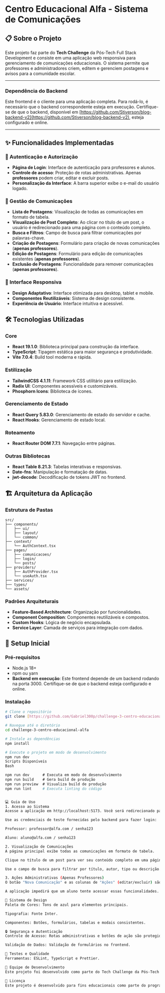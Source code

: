 # Centro Educacional Alfa - Sistema de Comunicações

## 📋 Sobre o Projeto

Este projeto faz parte do **Tech Challenge** da Pós-Tech Full Stack Development e consiste em uma aplicação web responsiva para gerenciamento de comunicações educacionais. O sistema permite que professores e administradores criem, editem e gerenciem postagens e avisos para a comunidade escolar.

---

### Dependência do Backend
Este frontend é o cliente para uma aplicação completa. Para rodá-lo, é necessário que o backend correspondente esteja em execução. Certifique-se de que o backend, disponível em [https://github.com/Stiverson/blog-backend-v2](https://github.com/Stiverson/blog-backend-v2), esteja configurado e online.

---

## ✨ Funcionalidades Implementadas

### 🔐 Autenticação e Autorização
- **Página de Login**: Interface de autenticação para professores e alunos.
- **Controle de acesso**: Proteção de rotas administrativas. Apenas **professores** podem criar, editar e excluir posts.
- **Personalização da Interface**: A barra superior exibe o e-mail do usuário logado.

### 📝 Gestão de Comunicações
- **Lista de Postagens**: Visualização de todas as comunicações em formato de tabela.
- **Visualização de Post Completo**: Ao clicar no título de um post, o usuário é redirecionado para uma página com o conteúdo completo.
- **Busca e Filtros**: Campo de busca para filtrar comunicações por palavras-chave.
- **Criação de Postagens**: Formulário para criação de novas comunicações (**apenas professores**).
- **Edição de Postagens**: Formulário para edição de comunicações existentes (**apenas professores**).
- **Exclusão de Postagens**: Funcionalidade para remover comunicações (**apenas professores**).

### 📱 Interface Responsiva
- **Design Adaptativo**: Interface otimizada para desktop, tablet e mobile.
- **Componentes Reutilizáveis**: Sistema de design consistente.
- **Experiência de Usuário**: Interface intuitiva e acessível.

## 🛠️ Tecnologias Utilizadas

### Core
- **React 19.1.0**: Biblioteca principal para construção da interface.
- **TypeScript**: Tipagem estática para maior segurança e produtividade.
- **Vite 7.0.4**: Build tool moderna e rápida.

### Estilização
- **TailwindCSS 4.1.11**: Framework CSS utilitário para estilização.
- **Radix UI**: Componentes acessíveis e customizáveis.
- **Phosphorn Icons**: Biblioteca de ícones.

### Gerenciamento de Estado
- **React Query 5.83.0**: Gerenciamento de estado do servidor e cache.
- **React Hooks**: Gerenciamento de estado local.

### Roteamento
- **React Router DOM 7.7.1**: Navegação entre páginas.

### Outras Bibliotecas
- **React Table 8.21.3**: Tabelas interativas e responsivas.
- **Date-fns**: Manipulação e formatação de datas.
- **jwt-decode**: Decodificação de tokens JWT no frontend.

## 🏗️ Arquitetura da Aplicação

### Estrutura de Pastas
```
src/
├── components/
│   ├── ui/
│   ├── layout/
│   └── common/
├── context/
│   └── AuthContext.tsx
├── pages/
│   ├── comunicacoes/
│   ├── login/
│   └── posts/
├── providers/
│   ├── AuthProvider.tsx
│   └── useAuth.tsx
├── services/
├── types/
└── assets/
```
### Padrões Arquiteturais
- **Feature-Based Architecture**: Organização por funcionalidades.
- **Component Composition**: Componentes reutilizáveis e compostos.
- **Custom Hooks**: Lógica de negócio encapsulada.
- **Service Layer**: Camada de serviços para integração com dados.

## 🚀 Setup Inicial

### Pré-requisitos
- Node.js 18+
- npm ou yarn
- **Backend em execução**: Este frontend depende de um backend rodando na porta 3000. Certifique-se de que o backend esteja configurado e online.

### Instalação
```bash
# Clone o repositório
git clone [https://github.com/Gabriel300p/challenge-3-centro-educacional-alfa.git](https://github.com/Gabriel300p/challenge-3-centro-educacional-alfa.git)

# Navegue até o diretório
cd challenge-3-centro-educacional-alfa

# Instale as dependências
npm install

# Execute o projeto em modo de desenvolvimento
npm run dev
Scripts Disponíveis
Bash

npm run dev      # Executa em modo de desenvolvimento
npm run build    # Gera build de produção
npm run preview  # Visualiza build de produção
npm run lint     # Executa linting do código


💻 Guia de Uso
1. Acesso ao Sistema
Acesse a aplicação em http://localhost:5173. Você será redirecionado para a página de login.

Use as credenciais de teste fornecidas pelo backend para fazer login:

Professor: professor@alfa.com / senha123

Aluno: aluno@alfa.com / senha123

2. Visualização de Comunicações
A página principal exibe todas as comunicações em formato de tabela.

Clique no título de um post para ver seu conteúdo completo em uma página dedicada.

Use o campo de busca para filtrar por título, autor, tipo ou descrição.

3. Ações Administrativas (Apenas Professores)
O botão "Nova Comunicação" e as colunas de "Ações" (editar/excluir) são visíveis apenas para usuários com perfil de professor.

A aplicação impedirá que um aluno tente acessar essas funcionalidades.

🎨 Sistema de Design
Paleta de Cores: Tons de azul para elementos principais.

Tipografia: Fonte Inter.

Componentes: Botões, formulários, tabelas e modais consistentes.

🔒 Segurança e Autenticação
Controle de Acesso: Rotas administrativas e botões de ação são protegidos por autorização.

Validação de Dados: Validação de formulários no frontend.

🧪 Testes e Qualidade
Ferramentas: ESLint, TypeScript e Prettier.

👥 Equipe de Desenvolvimento
Este projeto foi desenvolvido como parte do Tech Challenge da Pós-Tech Frontend Engineering.

📄 Licença
Este projeto é desenvolvido para fins educacionais como parte do programa de Pós-Graduação em Full Stack Development.